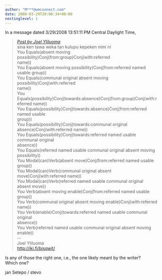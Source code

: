```yaml
---
author: "M***@wmconnect.com"
date: 2008-03-29T20:08:34+00:00
nestinglevel: 1
---
```

In a message dated 3/29/2008 13:51:11 PM Central Daylight Time,  

> [_Post by Joel Yliluoma_](/0sXdq1DD/grammar-question-imperative-and-predicate#post8)  
> sina ken tawa weka tan kulupu kepeken nimi ni  
> You Equals(absent moving possibility)Conj(from:group)Conj(with:referred  
> name))  
> You Equals(absent moving possibility)Conj(from:referred named usable group))  
> You Equals(communal original absent moving possibility)Conj(with:referred  
> name))  
> You  
> Equals(possibility)Conj(towards:absence)Conj(from:group)Conj(with:referred name))  
> You Equals(possibility)Conj(towards:absence)Conj(from:referred named usable  
> group))  
> You Equals(possibility)Conj(towards:communal original  
> absence)Conj(with:referred name))  
> You Equals(possibility)Conj(towards:referred named usable communal original  
> absence))  
> You Equals(referred named usable communal original absent moving  
> possibility))  
> You Modal(can)Verb(absent move)Conj(from:referred named usable group))  
> You Modal(can)Verb(communal original absent move)Conj(with:referred name))  
> You Modal(can)Verb(referred named usable communal original absent move))  
> You Verb(absent moving enable)Conj(from:referred named usable group))  
> You Verb(communal original absent moving enable)Conj(with:referred name))  
> You Verb(enable)Conj(towards:referred named usable communal original  
> absence))  
> You Verb(referred named usable communal original absent moving enable))  
> \--  
> Joel Yliluoma  
> http://iki.fi/bisqwit/  
> 

Is any of those the right one, i.e., the one likely meant by the writer?  
Which one?  
  
jan Setepo / stevo </HTML>